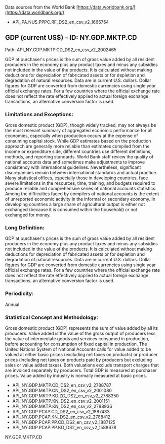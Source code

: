 Data sources from the World Bank [https://data.worldbank.org/](https://data.worldbank.org/)

* API_PA.NUS.PPPC.RF_DS2_en_csv_v2_1665754

## GDP (current US$) - ID: NY.GDP.MKTP.CD  
Path: API_NY.GDP.MKTP.CD_DS2_en_csv_v2_2002465  

GDP at purchaser's prices is the sum of gross value added by all resident producers in the economy plus any product taxes and minus any subsidies not included in the value of the products. It is calculated without making deductions for depreciation of fabricated assets or for depletion and degradation of natural resources. Data are in current U.S. dollars. Dollar figures for GDP are converted from domestic currencies using single year official exchange rates. For a few countries where the official exchange rate does not reflect the rate effectively applied to actual foreign exchange transactions, an alternative conversion factor is used.

### Limitations and Exceptions: 
Gross domestic product (GDP), though widely tracked, may not always be the most relevant summary of aggregated economic performance for all economies, especially when production occurs at the expense of consuming capital stock. While GDP estimates based on the production approach are generally more reliable than estimates compiled from the income or expenditure side, different countries use different definitions, methods, and reporting standards. World Bank staff review the quality of national accounts data and sometimes make adjustments to improve consistency with international guidelines. Nevertheless, significant discrepancies remain between international standards and actual practice. Many statistical offices, especially those in developing countries, face severe limitations in the resources, time, training, and budgets required to produce reliable and comprehensive series of national accounts statistics. Among the difficulties faced by compilers of national accounts is the extent of unreported economic activity in the informal or secondary economy. In developing countries a large share of agricultural output is either not exchanged (because it is consumed within the household) or not exchanged for money.
### Long Definition: 
GDP at purchaser's prices is the sum of gross value added by all resident producers in the economy plus any product taxes and minus any subsidies not included in the value of the products. It is calculated without making deductions for depreciation of fabricated assets or for depletion and degradation of natural resources. Data are in current U.S. dollars. Dollar figures for GDP are converted from domestic currencies using single year official exchange rates. For a few countries where the official exchange rate does not reflect the rate effectively applied to actual foreign exchange transactions, an alternative conversion factor is used.
### Periodicity: 
Annual  
### Statistical Concept and Methodology: 
Gross domestic product (GDP) represents the sum of value added by all its producers. Value added is the value of the gross output of producers less the value of intermediate goods and services consumed in production, before accounting for consumption of fixed capital in production. The United Nations System of National Accounts calls for value added to be valued at either basic prices (excluding net taxes on products) or producer prices (including net taxes on products paid by producers but excluding sales or value added taxes). Both valuations exclude transport charges that are invoiced separately by producers. Total GDP is measured at purchaser prices. Value added by industry is normally measured at basic prices.

* API_NY.GDP.MKTP.CD_DS2_en_csv_v2_2788787
* API_NY.GDP.MKTP.CN_DS2_en_csv_v2_2001080
* API_NY.GDP.MKTP.KD.ZG_DS2_en_csv_v2_2788350
* API_NY.GDP.MKTP.KN_DS2_en_csv_v2_2001151
* API_NY.GDP.MKTP.KN_DS2_en_csv_v2_2788936
* API_NY.GDP.PCAP.CD_DS2_en_csv_v2_1887433
* API_NY.GDP.PCAP.KN_DS2_en_csv_v2_2788412
* API_NY.GDP.PCAP.PP.CD_DS2_en_csv_v2_1887125
* API_NY.GDP.PCAP.PP.KD_DS2_en_csv_v2_1588678


NY.GDP.MKTP.CD
